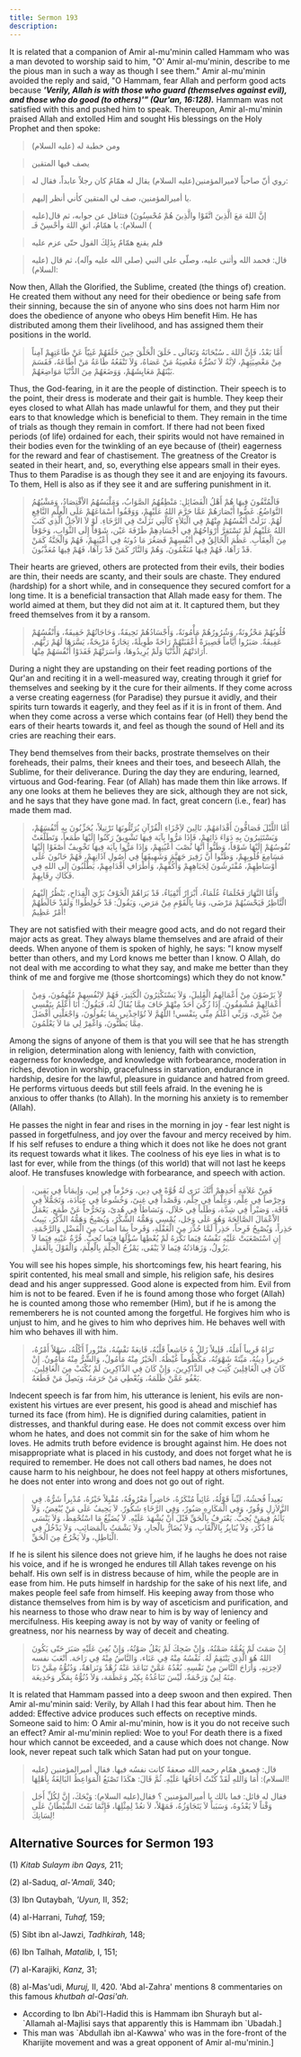 ```yaml
---
title: Sermon 193
description: 
---
```


It is related that a companion of Amir al-mu\'minin called
Hammam who was a man devoted to worship said to him, \"O\' Amir
al-mu\'minin, describe to me the pious man in such a way as though I see
them.\" Amir al-mu\'minin avoided the reply and said, \"O Hammam, fear
Allah and perform good acts because ***\'Verily, Allah is with those who
guard (themselves against evil), and those who do good (to others)\'\"
(Qur\'an, 16:128).*** Hammam was not satisfied with this and pushed him
to speak. Thereupon, Amir al-mu\'minin praised Allah and extolled Him
and sought His blessings on the Holy Prophet and then spoke:

> ومن خطبة له (عليه السلام)

> يصف فيها المتقين

> روي أنّ صاحباً لاميرالمؤمنين(عليه السلام) يقال له همّامٌ كان رجلاً عابداً،
> فقال له:

> يا أميرالمؤمنين، صف لي المتقين كأني أنظر إليهم.

> إنَّ اللهَ مَعَ الَّذِينَ اتَّقَوْا والَّذِينَ هُمْ مُحْسِنُونَ) فتثاقل عن جوابه، ثم قال(عليه
> السلام): يا همّامُ، اتقِ اللهَ وأحْسِنْ فَـ (

> فلم يقنع همّامٌ بِذَلِكَ القول حتّى عزم عليه

> قال: فحمد الله وأثنى عليه، وصلّى على النبي (صلى الله عليه وآله)، ثم قال
> (عليه السلام):

Now then, Allah the Glorified, the Sublime, created (the things of)
creation. He created them without any need for their obedience or being
safe from their sinning, because the sin of anyone who sins does not
harm Him nor does the obedience of anyone who obeys Him benefit Him. He
has distributed among them their livelihood, and has assigned them their
positions in the world.

> أَمَّا بَعْدُ، فَإِنَّ اللهَ ـ سُبْحَانَهُ وَتَعَالَى ـ خَلَقَ الْخَلْقَ حِينَ خَلَقَهُمْ غَنِيّاً عَنْ طَاعَتِهِمْ
> آمِناً مِنْ مَعْصِيَتِهِمْ، لاِنَّةُ لاَ تَضُرُّهُ مَعْصِيَةُ مَنْ عَصَاهُ، وَلاَ تَنْفَعُهُ طَاعَةُ مَنْ أَطَاعَهُ،
> فَقَسَمَ بَيْنَهُمْ مَعَايِشَهُمْ، وَوَضَعَهُمْ مِنَ الدُّنْيَا مَوَاضِعَهُمْ.

Thus, the God-fearing, in it are the people of distinction. Their speech
is to the point, their dress is moderate and their gait is humble. They
keep their eyes closed to what Allah has made unlawful for them, and
they put their ears to that knowledge which is beneficial to them. They
remain in the time of trials as though they remain in comfort. If there
had not been fixed periods (of life) ordained for each, their spirits
would not have remained in their bodies even for the twinkling of an eye
because of (their) eagerness for the reward and fear of chastisement.
The greatness of the Creator is seated in their heart, and, so,
everything else appears small in their eyes. Thus to them Paradise is as
though they see it and are enjoying its favours. To them, Hell is also
as if they see it and are suffering punishment in it.

> فَالْمُتَّقُونَ فِيهَا هُمْ أَهْلُ الْفَضَائِلِ: مَنْطِقُهُمُ الصَّوَابُ، وَمَلْبَسُهُمُ الاْقْتِصَادُ، وَمَشْيُهُمُ
> التَّوَاضُعُ. غَضُّوا أَبْصَارَهُمْ عَمَّا حَرَّمَ اللهُ عَلَيْهِمْ، وَوَقَفُوا أَسْمَاعَهُمْ عَلَى الْعِلْمِ
> النَّافِعِ لَهُمْ. نَزَلَتْ أَنْفُسُهُمْ مِنْهُمْ فِي الْبَلاَءِ كَالَّتِي نَزَلَتْ فِي الرَّخَاءِ. لَوْ لاَ
> الاْجَلُ الَّذِي كَتَبَ اللهُ عَلَيْهِمُ لَمْ تَسْتَقِرَّ أَرْوَاحُهُمْ فِي أَجْسَادِهِمْ طَرْفَةَ عَيْن، شَوْقاً
> إِلَى الثَّوَابِ، وَخَوْفاً مِنَ الْعِقَابِ. عَظُمَ الْخَالِقُ فِي أنْفُسِهِمْ فَصَغُرَ مَا دُونَهُ فِي
> أَعْيُنِهِمْ، فَهُمْ وَالْجَنَّةُ كَمَنْ قَدْ رَآهَا، فَهُمْ فِيهَا مُنَعَّمُونَ، وَهُمْ وَالنَّارُ كَمَنْ قَدْ
> رَآهَا، فَهُمْ فِيهَا مُعَذَّبُونَ.

Their hearts are grieved, others are protected from their evils, their
bodies are thin, their needs are scanty, and their souls are chaste.
They endured (hardship) for a short while, and in consequence they
secured comfort for a long time. It is a beneficial transaction that
Allah made easy for them. The world aimed at them, but they did not aim
at it. It captured them, but they freed themselves from it by a ransom.

> قُلُوبُهُمْ مَحْزُونَةٌ، وَشُرُورُهُمْ مَأْمُونَةٌ، وَأَجْسَادُهُمْ نَحِيفَةٌ، وَحَاجَاتُهُمْ خَفِيفَةٌ، وَأَنْفُسُهُمْ
> عَفِيفَةٌ. صَبَرُوا أَيَّاماً قَصِيرَةً أَعْقَبَتْهُمْ رَاحَةً طَوِيلَةً، تِجَارَةٌ مَرْبِحَةٌ، يَسَّرَهَا لَهُمْ
> رَبُّهُم. أَرَادَتْهُمُ الْدُّنْيَا وَلَمْ يُرِيدُوهَا، وَأَسَرَتْهُمْ فَفَدَوْا أُنْفُسَهُمْ مِنْهَا.

During a night they are upstanding on their feet reading portions of the
Qur\'an and reciting it in a well-measured way, creating through it
grief for themselves and seeking by it the cure for their ailments. If
they come across a verse creating eagerness (for Paradise) they pursue
it avidly, and their spirits turn towards it eagerly, and they feel as
if it is in front of them. And when they come across a verse which
contains fear (of Hell) they bend the ears of their hearts towards it,
and feel as though the sound of Hell and its cries are reaching their
ears.

They bend themselves from their backs, prostrate themselves on their
foreheads, their palms, their knees and their toes, and beseech Allah,
the Sublime, for their deliverance. During the day they are enduring,
learned, virtuous and God-fearing. Fear (of Allah) has made them thin
like arrows. If any one looks at them he believes they are sick,
although they are not sick, and he says that they have gone mad. In
fact, great concern (i.e., fear) has made them mad.

> أَمَّا اللَّيْلَ فَصَافُّونَ أَقْدَامَهُمْ، تَالِينَ لاَِجْزَاءِ الْقُرْآنِ يُرَتِّلُونَهَا تَرْتِيلاً، يُحَزِّنُونَ
> بِهِ أَنْفُسَهُمْ، وَيَسْتَثِيرُونَ بِهِ دَوَاءَ دَائِهِمْ، فَإِذَا مَرُّوا بِآيَة فِيهَا تَشْوِيقٌ رَكَنُوا
> إِلَيْهَا طَمَعاً، وَتَطَلَّعَتْ نُفُوسُهُمْ إِلَيْهَا شَوْقاً، وَظَنُّوا أنَّهَا نُصْبَ أَعْيُنِهِمْ، وَإِذَا مَرُّوا
> بِآيَة فِيهَا تَخْوِيفٌ أَصْغَوْا إِلَيْهَا مَسَامِعَ قُلُوبِهِمْ، وَظَنُّوا أَنَّ زَفِيرَ جَهَنَّمَ وَشَهِيقَهَا
> فِي أُصُولِ آذَانِهِمْ، فَهُمْ حَانُونَ عَلَى أَوْسَاطِهِمْ، مُفْتَرِشُونَ لِجَبَاهِهِمْ وَأَكُفِّهِمْ، وَأَطْرَافِ
> أَقْدَامِهِمْ، يَطْلُبُونَ إِلَى اللهِ فِي فَكَاكِ رِقَابِهِمْ.

> وَأَمَّا النَّهَارَ فَحُلَمَاءُ عُلَمَاءُ، أَبْرَارٌ أَتْقِيَاءُ، قَدْ بَرَاهُمْ الْخَوْفُ بَرْيَ الْقِدَاحِ،
> يَنْظُرُ إِلَيْهمُ الْنَّاظِرُ فَيَحْسَبُهُمْ مَرْضَى، وَمَا بِالْقَوْمِ مِنْ مَرَض، وَيَقُولُ: قَدْ خُولِطُوا!
> وَلَقَدْ خَالَطَهُمْ أَمْرٌ عَظِيمٌ!

They are not satisfied with their meagre good acts, and do not regard
their major acts as great. They always blame themselves and are afraid
of their deeds. When anyone of them is spoken of highly, he says: \"I
know myself better than others, and my Lord knows me better than I know.
O Allah, do not deal with me according to what they say, and make me
better than they think of me and forgive me (those shortcomings) which
they do not know.\"

> لاَ يَرْضَوْنَ مِنْ أَعْمَالِهِمُ الْقَلِيلَ، وَلاَ يَسْتَكْثِرُونَ الْكَثِيرَ، فَهُمْ لاِنْفُسِهِمْ مُتَّهِمُونَ،
> وَمِنْ أَعْمَالِهِمْ مُشْفِقُونَ. إِذَا زُكِّيَ أَحَدٌ مِنْهْمْ خَافَ مِمَّا يُقَالُ لَهُ، فَيَقُولُ: أَنَا أَعْلَمُ
> بِنَفْسِي مِنْ غَيْرِي، وَرَبِّي أَعْلَمُ مِنِّي بِنَفْسي! اللَّهُمَّ لاَ تُؤَاخِذْنِي بِمَا يَقُولُونَ،
> وَاجْعَلْنِي أَفْضَلَ مِمَّا يَظُنُّونَ، وَاغْفِرْ لِي مَا لاَ يَعْلَمُونَ.

Among the signs of anyone of them is that you will see that he has
strength in religion, determination along with leniency, faith with
conviction, eagerness for knowledge, and knowledge with forbearance,
moderation in riches, devotion in worship, gracefulness in starvation,
endurance in hardship, desire for the lawful, pleasure in guidance and
hatred from greed. He performs virtuous deeds but still feels afraid. In
the evening he is anxious to offer thanks (to Allah). In the morning his
anxiety is to remember (Allah).

He passes the night in fear and rises in the morning in joy - fear lest
night is passed in forgetfulness, and joy over the favour and mercy
received by him. If his self refuses to endure a thing which it does not
like he does not grant its request towards what it likes. The coolness
of his eye lies in what is to last for ever, while from the things (of
this world) that will not last he keeps aloof. He transfuses knowledge
with forbearance, and speech with action.

> فَمِنْ عَلاَمَةِ أَحَدِهِمْ أَنَّكَ تَرَى لَهُ قُوَّةً فِي دِين، وَحَزْماً فِي لِين، وَإِيمَاناً فِي يَقِين،
> وَحِرْصاً فِي عِلْم، وَعِلْماً فِي حِلْم، وَقَصْداً فِي غِنىً، وَخُشُوعاً فِي عِبَادَة، وَتَجَمُّلاً فِي
> فَاقَة، وَصَبْراً فِي شِدَّة، وَطَلَباً فِي حَلاَل، وَنَشاطاً فِي هُدىً، وَتَحَرُّجاً عَنْ طَمَع. يَعْمَلُ
> الاْعْمَالَ الصَّالِحَةَ وَهُوَ عَلَى وَجَل، يُمْسِي وَهَمُّهُ الشُّكْرُ، وَيُصْبِحُ وَهَمُّهُ الذِّكْرُ، يَبِيتُ
> حَذِراً، وَيُصْبِحُ فَرِحاً، حَذِراً لَمَّا حُذِّرَ مِنَ الْغَفْلَةِ، وَفَرِحاً بِمَا أَصَابَ مِنَ الْفَضْلِ
> وَالرَّحْمَةِ. إِنِ اسْتَصْعَبَتْ عَلَيْهِ نَفْسُهُ فِيَما تَكْرَهُ لَمْ يُعْطِهَا سُؤْلَهَا فِيَما تُحِبُّ. قُرَّةُ
> عَيْنِهِ فِيَما لاَ يَزُولُ، وَزَهَادَتُهُ فِيَما لاَ يَبْقَى، يَمْزُجُ الْحِلْمَ بِالْعِلْمَ، وَالْقَوْلَ
> بِالْعَمَلِ.

You will see his hopes simple, his shortcomings few, his heart fearing,
his spirit contented, his meal small and simple, his religion safe, his
desires dead and his anger suppressed. Good alone is expected from him.
Evil from him is not to be feared. Even if he is found among those who
forget (Allah) he is counted among those who remember (Him), but if he
is among the rememberers he is not counted among the forgetful. He
forgives him who is unjust to him, and he gives to him who deprives him.
He behaves well with him who behaves ill with him.

> تَرَاهُ قَرِيباً أَمَلُهُ، قَلِيلاً زَللُ هُ خَاشِعاً قَلْبُهُ، قَانِعَةً نَفْسُهُ، مَنْزُوراً أَكْلُهُ، سَهْلاً
> أَمْرُهُ، حَرِيزاً دِينُهُ، مَيِّتَةً شَهْوَتُهُ، مَكْظُوماً غُيْظُهُ. الْخَيْرُ مِنْهُ مَأْمُولٌ، وَالشَّرُّ مِنْهُ
> مَأْمُونٌ. إِنْ كَانَ فِي الْغَافِلِينَ كُتِبَ فِي الذَّاكِرِينَ، وَإِنْ كَانَ فِي الذَّاكِرِينَ لَمْ يُكْتَبْ
> مِنَ الْغَافِلِينَ. يَعْفُو عَمَّنْ ظَلَمَهُ، وَيُعْطِي مَنْ حَرَمَهُ، وَيَصِلُ مَنْ قَطَعَهُ.

Indecent speech is far from him, his utterance is lenient, his evils are
non-existent his virtues are ever present, his good is ahead and
mischief has turned its face (from him). He is dignified during
calamities, patient in distresses, and thankful during ease. He does not
commit excess over him whom he hates, and does not commit sin for the
sake of him whom he loves. He admits truth before evidence is brought
against him. He does not misappropriate what is placed in his custody,
and does not forget what he is required to remember. He does not call
others bad names, he does not cause harm to his neighbour, he does not
feel happy at others misfortunes, he does not enter into wrong and does
not go out of right.

> بَعِيداً فُحشُهُ، لَيِّناً قَوْلُهُ، غَائِباً مُنْكَرُهُ، حَاضِراً مَعْرُوفُهُ، مُقْبِلاً خَيْرُهُ، مُدْبِراً
> شَرُّهُ. فِي الزَّلاَزِلِ وَقُورٌ، وَفِي الْمَكَارِهِ صَبُورٌ، وَفِي الرَّخَاءِ شَكُورٌ. لاَ يَحِيفُ عَلَى
> مَنْ يُبْغِضُ، وَلاَ يَأْثَمُ فِيمَنْ يُحِبُّ. يَعْتَرِفُ بِالْحَقِّ قَبْلَ أَنْ يُشْهَدَ عَلَيْهِ. لاَ يُضَيِّعُ مَا
> اسْتُحْفِظَ، وَلاَ يَنْسَى مَا ذُكِّرَ، وَلاَ يُنَابِزُ بِالاْلْقَابِ، وَلاَ يُضَارُّ بالْجارِ، وَلاَ يَشْمَتُ
> بالْمَصَائِبِ، وَلاَ يَدْخُلُ فِي الْبَاطِلِ، ولاَ يَخْرُجُ مِنَ الْحَقِّ.

If he is silent his silence does not grieve him, if he laughs he does
not raise his voice, and if he is wronged he endures till Allah takes
revenge on his behalf. His own self is in distress because of him, while
the people are in ease from him. He puts himself in hardship for the
sake of his next life, and makes people feel safe from himself. His
keeping away from those who distance themselves from him is by way of
asceticism and purification, and his nearness to those who draw near to
him is by way of leniency and mercifulness. His keeping away is not by
way of vanity or feeling of greatness, nor his nearness by way of deceit
and cheating.

> إِنْ صَمَتَ لَمْ يَغُمَّهُ صَمْتُهُ، وَإِنْ ضَحِكَ لَمْ يَعْلُ صَوْتُهُ، وَإِنْ بُغِيَ عَلَيْهِ صَبَرَ حَتّى يَكُونَ
> اللهُ هُوَ الَّذِي يَنْتَقِمُ لَهُ. نَفْسُهُ مِنْهُ فِي عَنَاء، وَالنَّاسُ مِنْهُ فِي رَاحَة. أَتْعَبَ نفسه
> لاِخِرَتِهِ، وَأَرَاحَ النَّاسَ مِنْ نَفْسِهِ. بُعْدُهُ عَمَّنْ تَبَاعَدَ عَنْهُ زُهْدٌ وَنَزاهَةٌ، وَدُنُوُّهُ مِمَّنْ
> دَنَا مِنَهُ لِينٌ وَرَحْمَةٌ، لَيْسَ تَبَاعُدُهُ بِكِبْر وَعَظَمَة، وَلاَ دُنُوُّهُ بِمَكْر وَخَدِيعَة.

It is related that Hammam passed into a deep swoon and then expired.
Then Amir al-mu\'minin said: Verily, by Allah I had this fear about him.
Then he added: Effective advice produces such effects on receptive
minds. Someone  said to him: O Amir al-mu\'minin, how is it you do not
receive such an effect? Amir al-mu\'minin replied: Woe to you! For death
there is a fixed hour which cannot be exceeded, and a cause which does
not change. Now look, never repeat such talk which Satan had put on your
tongue.

> قال: فصعق همّام رحمه الله صعقةً كانت نفسُه فيها. فقال أميرالمؤمنين (عليه
> السلام): أَمَا وَاللهِ لَقَدْ كُنْتُ أَخَافُهَا عَلَيْهِ. ثُمَّ قَالَ: هكَذَا تَصْنَعُ الْمَوَاعِظُ
> البَالِغَةُ بِأَهْلِهَا!

> فقال له قائل: فما بالك يا أميرالمؤمنين ؟ فقال(عليه السلام): وَيْحَكَ، إِنَّ
> لِكُلِّ أَجَل وَقْتاً لاَ يَعْدُوهُ، وَسَبَباً لاَ يَتَجَاوَزُهُ، فَمَهْلاً، لاَ تعُدْ لِمِثْلِهَا، فَإِنَّمَا
> نَفَثَ الشَّيْطَانُ عَلَى لِسَانِكَ!

## Alternative Sources for Sermon 193

\(1\) *Kitab Sulaym ibn Qays,* 211;

\(2\) al-Saduq, *al-\'Amali,* 340;

\(3\) Ibn Qutaybah, *'Uyun,* II, 352;

\(4\) al-Harrani, *Tuhaf,* 159;

\(5\) Sibt ibn al-Jawzi, *Tadhkirah,* 148;

\(6\) Ibn Talhah, *Matalib,* I, 151;

\(7\) al-Karajiki, *Kanz,* 31;

\(8\) al-Mas'udi, *Muruj,* II, 420. 'Abd al-Zahra\' mentions 8
commentaries on this famous *khutbah al-Qasi'ah.*

-  According to Ibn
    Abi\'l-Hadid this is Hammam ibn Shurayh but al-\`Allamah al-Majlisi
    says that apparently this is Hammam ibn
    \`Ubadah.]
-  This man was
    \`Abdullah ibn al-Kawwa\' who was in the fore-front of the Kharijite
    movement and was a great opponent of Amir
    al-mu\'minin.]
